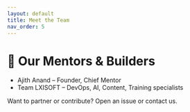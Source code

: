 ```yaml
---
layout: default
title: Meet the Team
nav_order: 5
---
```


# 👥 Our Mentors & Builders

- Ajith Anand – Founder, Chief Mentor
- Team LXISOFT – DevOps, AI, Content, Training specialists

Want to partner or contribute? Open an issue or contact us.
